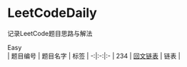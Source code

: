 # LeetCodeDaily
记录LeetCode题目思路与解法  </br>

Easy  </br>
| 题目编号 | 题目名字 |  标签  |
-:|:-:|:-
| 234 | [回文链表](https://github.com/Kong-xyZ/LeetCodeDaily/blob/master/easy/234.%E5%9B%9E%E6%96%87%E9%93%BE%E8%A1%A8.md) | 链表 |